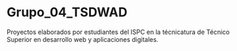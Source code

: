 # Grupo_04_TSDWAD
Proyectos elaborados por estudiantes del ISPC en la técnicatura de Técnico Superior en desarrollo web y aplicaciones digitales.
